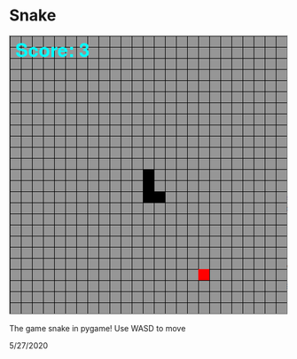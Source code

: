 # Snake
![](https://raw.githubusercontent.com/Adamv27/Pygame-Snake/master/images/readme.png)

The game snake in pygame! 
Use WASD to move

5/27/2020

